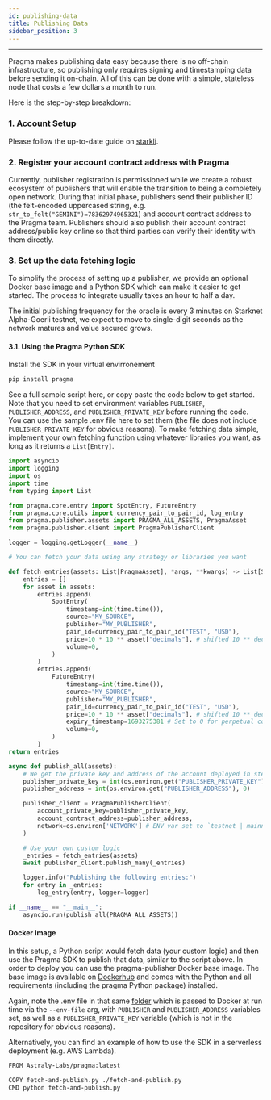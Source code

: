 ```yaml
---
id: publishing-data
title: Publishing Data
sidebar_position: 3
---
```


---

Pragma makes publishing data easy because there is no off-chain infrastructure, so publishing only requires signing and timestamping data before sending it on-chain. All of this can be done with a simple, stateless node that costs a few dollars a month to run.

Here is the step-by-step breakdown:

### 1. Account Setup

Please follow the up-to-date guide on [starkli](https://book.starkli.rs/tutorials/starkli-101#starkli-101).

### 2. Register your account contract address with Pragma

Currently, publisher registration is permissioned while we create a robust ecosystem of publishers that will enable the transition to being a completely open network. During that initial phase, publishers send their publisher ID (the felt-encoded uppercased string, e.g. `str_to_felt("GEMINI")=78362974965321`) and account contract address to the Pragma team. Publishers should also publish their account contract address/public key online so that third parties can verify their identity with them directly.

### 3. Set up the data fetching logic

To simplify the process of setting up a publisher, we provide an optional Docker base image and a Python SDK which can make it easier to get started. The process to integrate usually takes an hour to half a day.

The initial publishing frequency for the oracle is every 3 minutes on Starknet Alpha-Goerli testnet, we expect to move to single-digit seconds as the network matures and value secured grows.

#### 3.1. Using the Pragma Python SDK

Install the SDK in your virtual envirronement

```bash
pip install pragma
```

See a full sample script here, or copy paste the code below to get started. Note that you need to set environment variables `PUBLISHER`, `PUBLISHER_ADDRESS`, and `PUBLISHER_PRIVATE_KEY` before running the code. You can use the sample .env file here to set them (the file does not include `PUBLISHER_PRIVATE_KEY` for obvious reasons).
To make fetching data simple, implement your own fetching function using whatever libraries you want, as long as it returns a `List[Entry]`.

```python
import asyncio
import logging
import os
import time
from typing import List

from pragma.core.entry import SpotEntry, FutureEntry
from pragma.core.utils import currency_pair_to_pair_id, log_entry
from pragma.publisher.assets import PRAGMA_ALL_ASSETS, PragmaAsset
from pragma.publisher.client import PragmaPublisherClient

logger = logging.getLogger(__name__)

# You can fetch your data using any strategy or libraries you want

def fetch_entries(assets: List[PragmaAsset], *args, **kwargs) -> List[SpotEntry]:
    entries = []
    for asset in assets:
        entries.append(
            SpotEntry(
                timestamp=int(time.time()),
                source="MY_SOURCE",
                publisher="MY_PUBLISHER",
                pair_id=currency_pair_to_pair_id("TEST", "USD"),
                price=10 * 10 ** asset["decimals"], # shifted 10 ** decimals
                volume=0,
            )
        )
        entries.append(
            FutureEntry(
                timestamp=int(time.time()),
                source="MY_SOURCE",
                publisher="MY_PUBLISHER",
                pair_id=currency_pair_to_pair_id("TEST", "USD"),
                price=10 * 10 ** asset["decimals"], # shifted 10 ** decimals
                expiry_timestamp=1693275381 # Set to 0 for perpetual contracts
                volume=0,
            )
        )
return entries

async def publish_all(assets):
    # We get the private key and address of the account deployed in step 2.
    publisher_private_key = int(os.environ.get("PUBLISHER_PRIVATE_KEY"), 0)
    publisher_address = int(os.environ.get("PUBLISHER_ADDRESS"), 0)

    publisher_client = PragmaPublisherClient(
        account_private_key=publisher_private_key,
        account_contract_address=publisher_address,
        network=os.environ['NETWORK'] # ENV var set to `testnet | mainnet`
    )

    # Use your own custom logic
    _entries = fetch_entries(assets)
    await publisher_client.publish_many(_entries)

    logger.info("Publishing the following entries:")
    for entry in _entries:
        log_entry(entry, logger=logger)

if __name__ == "__main__":
    asyncio.run(publish_all(PRAGMA_ALL_ASSETS))

```

#### Docker Image

In this setup, a Python script would fetch data (your custom logic) and then use the Pragma SDK to publish that data, similar to the script above. In order to deploy you can use the pragma-publisher Docker base image. The base image is available on [Dockerhub](https://hub.docker.com/r/astralylabs/pragma) and comes with the Python and all requirements (including the pragma Python package) installed.

Again, note the .env file in that same [folder](https://github.com/Astraly-Labs/Pragma/tree/master/stagecoach/jobs/publishers/publish-all) which is passed to Docker at run time via the `--env-file` arg, with `PUBLISHER` and `PUBLISHER_ADDRESS` variables set, as well as a `PUBLISHER_PRIVATE_KEY` variable (which is not in the repository for obvious reasons).

Alternatively, you can find an example of how to use the SDK in a serverless deployment (e.g. AWS Lambda).

```bash
FROM Astraly-Labs/pragma:latest

COPY fetch-and-publish.py ./fetch-and-publish.py
CMD python fetch-and-publish.py
```
